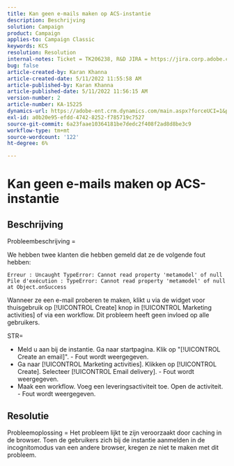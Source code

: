 ```yaml
---
title: Kan geen e-mails maken op ACS-instantie
description: Beschrijving
solution: Campaign
product: Campaign
applies-to: Campaign Classic
keywords: KCS
resolution: Resolution
internal-notes: Ticket = TK206238, R&D JIRA = https://jira.corp.adobe.com/browse/CAMP-39887
bug: false
article-created-by: Karan Khanna
article-created-date: 5/11/2022 11:55:58 AM
article-published-by: Karan Khanna
article-published-date: 5/11/2022 11:56:15 AM
version-number: 2
article-number: KA-15225
dynamics-url: https://adobe-ent.crm.dynamics.com/main.aspx?forceUCI=1&pagetype=entityrecord&etn=knowledgearticle&id=61b7974e-21d1-ec11-a7b5-00224809c556
exl-id: a0b20e95-efdd-4742-8252-f785719c7527
source-git-commit: 6a23faae10364181be7dedc2f408f2ad8d8be3c9
workflow-type: tm+mt
source-wordcount: '122'
ht-degree: 6%

---
```


# Kan geen e-mails maken op ACS-instantie

## Beschrijving


Probleembeschrijving =

We hebben twee klanten die hebben gemeld dat ze de volgende fout hebben:

```
Erreur : Uncaught TypeError: Cannot read property 'metamodel' of null
Pile d'exécution : TypeError: Cannot read property 'metamodel' of null
at Object.onSuccess
```

Wanneer ze een e-mail proberen te maken, klikt u via de widget voor thuisgebruik op [!UICONTROL Create] knop in [!UICONTROL Marketing activities] of via een workflow.
Dit probleem heeft geen invloed op alle gebruikers.



STR=

- Meld u aan bij de instantie. Ga naar startpagina. Klik op &quot;[!UICONTROL Create an email]&quot;. - Fout wordt weergegeven.
- Ga naar [!UICONTROL Marketing activities]. Klikken op [!UICONTROL Create]. Selecteer [!UICONTROL Email delivery]. - Fout wordt weergegeven.
- Maak een workflow. Voeg een leveringsactiviteit toe. Open de activiteit. - Fout wordt weergegeven.



## Resolutie


Probleemoplossing = Het probleem lijkt te zijn veroorzaakt door caching in de browser. Toen de gebruikers zich bij de instantie aanmelden in de incognitomodus van een andere browser, kregen ze niet te maken met dit probleem.
